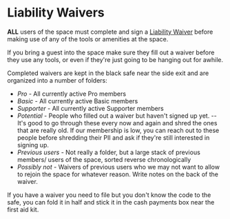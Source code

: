 # Liability Waivers

**ALL** users of the space must complete and sign a
[Liability Waiver](https://altspaceseattle.com/ALTSpace_Liability_Waiver.pdf)
before making use of any of the tools or amenities at the space.

If you bring a guest into the space make sure they fill out a
waiver before they use any tools, or even if they're just going
to be hanging out for awhile.

Completed waivers are kept in the black safe near the side exit and are organized
into a number of folders:

* *Pro* - All currently active Pro members
* *Basic* - All currently active Basic members
* *Supporter* - All currently active Supporter members
* *Potential* - People who filled out a waiver but haven't signed up yet.
-- It's good to go through these every now and again and shred the ones
that are really old. If our membership is low, you can reach out to these
people before shredding their PII and ask if they're still interested in signing up.
* *Previous users* - Not really a folder, but a large stack of previous members/
users of the space, sorted reverse chronologically
* *Possibly not* - Waivers of previous users who we may not want to allow to
rejoin the space for whatever reason. Write notes on the back of the waiver.

If you have a waiver you need to file but you don't know the code to the safe,
you can fold it in half and stick it in the cash payments box near the first
aid kit.
